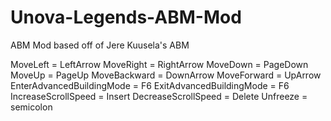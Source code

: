 # Unova-Legends-ABM-Mod
ABM Mod based off of Jere Kuusela's ABM

MoveLeft = LeftArrow
MoveRight = RightArrow
MoveDown = PageDown
MoveUp = PageUp
MoveBackward = DownArrow
MoveForward = UpArrow
EnterAdvancedBuildingMode = F6
ExitAdvancedBuildingMode = F6
IncreaseScrollSpeed = Insert
DecreaseScrollSpeed = Delete
Unfreeze = semicolon
